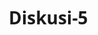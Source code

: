 # Diskusi-5
<html lang="id">
<head>
    <meta charset="UTF-8">
    <meta name="viewport" content="width=device-width, initial-scale=1.0">
    <title>Formulir Identitas Diri - Lilac</title>
    <style>
        * {
            box-sizing: border-box;
            font-family: 'Segoe UI', Tahoma, Geneva, Verdana, sans-serif;
        }
        
        body {
            margin: 0;
            padding: 0;
            background-color: #f9f5ff;
        }
        
        .container {
            display: grid;
            grid-template-areas:
                "header header"
                "sidebar main"
                "footer footer";
            grid-template-columns: 220px 1fr;
            grid-template-rows: 90px 1fr 80px;
            min-height: 100vh;
        }
        
        header {
            grid-area: header;
            background-color: #8a6bb8;
            color: white;
            display: flex;
            align-items: center;
            padding: 0 30px;
            box-shadow: 0 2px 15px rgba(138, 107, 184, 0.3);
        }
        
        .sidebar {
            grid-area: sidebar;
            background-color: #f3edfc;
            padding: 25px 15px;
            box-shadow: 2px 0 10px rgba(138, 107, 184, 0.1);
        }
        
        .nav-menu {
            list-style: none;
            padding: 0;
            margin: 0;
        }
        
        .nav-item {
            margin-bottom: 12px;
            transition: all 0.3s ease;
        }
        
        .nav-item a {
            display: flex;
            align-items: center;
            text-decoration: none;
            color: #5d4a7a;
            padding: 12px 15px;
            border-radius: 8px;
            transition: all 0.3s ease;
        }
        
        .nav-item a:hover {
            background-color: #e2d5f7;
            color: #6a4b8c;
            transform: translateX(5px);
        }
        
        .nav-item i {
            margin-right: 12px;
            font-size: 20px;
            width: 24px;
            text-align: center;
            color: #8a6bb8;
        }
        
        .nav-item.active a {
            background-color: #d9c6f5;
            color: #6a4b8c;
            font-weight: 600;
            box-shadow: 3px 3px 8px rgba(138, 107, 184, 0.1);
        }
        
        main {
            grid-area: main;
            padding: 35px;
            background-color: #f9f5ff;
        }
        
        .form-container {
            background-color: white;
            border-radius: 12px;
            padding: 30px;
            box-shadow: 0 4px 20px rgba(138, 107, 184, 0.1);
            border: 1px solid #e8ddf7;
        }
        
        h2 {
            color: #6a4b8c;
            margin-top: 0;
            margin-bottom: 25px;
            padding-bottom: 10px;
            border-bottom: 2px solid #f0e5ff;
            display: flex;
            align-items: center;
        }
        
        h2 i {
            margin-right: 12px;
            color: #8a6bb8;
        }
        
        label {
            display: block;
            margin-bottom: 8px;
            font-weight: 500;
            color: #5d4a7a;
            font-size: 15px;
        }
        
        input, select, textarea {
            width: 100%;
            padding: 12px 15px;
            border: 1px solid #d8c7f0;
            border-radius: 8px;
            font-size: 15px;
            background-color: #fcfaff;
            transition: all 0.3s ease;
        }
        
        input:focus, select:focus, textarea:focus {
            outline: none;
            border-color: #b399d6;
            box-shadow: 0 0 0 3px rgba(138, 107, 184, 0.2);
            background-color: white;
        }
        
        .form-row {
            display: flex;
            gap: 25px;
            margin-bottom: 20px;
        }
        
        .form-row .form-group {
            flex: 1;
        }
        
        footer {
            grid-area: footer;
            background-color: white;
            display: flex;
            justify-content: space-between;
            align-items: center;
            padding: 0 35px;
            box-shadow: 0 -2px 10px rgba(138, 107, 184, 0.1);
            border-top: 1px solid #e8ddf7;
        }
        
        .btn {
            padding: 12px 24px;
            border: none;
            border-radius: 8px;
            cursor: pointer;
            font-size: 15px;
            font-weight: 500;
            display: inline-flex;
            align-items: center;
            transition: all 0.3s ease;
        }
        
        .btn i {
            margin-right: 8px;
        }
        
        .btn-primary {
            background-color: #8a6bb8;
            color: white;
            box-shadow: 0 3px 10px rgba(138, 107, 184, 0.3);
        }
        
        .btn-primary:hover {
            background-color: #7a5ba8;
            transform: translateY(-2px);
        }
        
        .btn-secondary {
            background-color: #f3edfc;
            color: #6a4b8c;
            border: 1px solid #d8c7f0;
        }
        
        .btn-secondary:hover {
            background-color: #e2d5f7;
        }
        
        .tab-content {
            display: none;
            animation: fadeIn 0.5s ease;
        }
        
        @keyframes fadeIn {
            from { opacity: 0; transform: translateY(10px); }
            to { opacity: 1; transform: translateY(0); }
        }
        
        .tab-content.active {
            display: block;
        }
        
        .progress-bar {
            display: flex;
            align-items: center;
        }
        
        .progress-steps {
            display: flex;
            margin-right: 20px;
        }
        
        .step {
            width: 12px;
            height: 12px;
            border-radius: 50%;
            background-color: #d8c7f0;
            margin-right: 8px;
            transition: all 0.3s ease;
        }
        
        .step.active {
            background-color: #8a6bb8;
            transform: scale(1.2);
        }
        
        @media (max-width: 768px) {
            .container {
                grid-template-areas:
                    "header"
                    "main"
                    "footer";
                grid-template-columns: 1fr;
                grid-template-rows: 80px 1fr 80px;
            }
            
            .sidebar {
                display: none;
            }
            
            main {
                padding: 20px;
            }
            
            .form-row {
                flex-direction: column;
                gap: 0;
            }
            
            footer {
                flex-direction: column-reverse;
                padding: 15px;
                gap: 10px;
            }
            
            .progress-bar {
                width: 100%;
                justify-content: center;
            }
        }
    </style>
    <link rel="stylesheet" href="https://cdnjs.cloudflare.com/ajax/libs/font-awesome/6.0.0-beta3/css/all.min.css">
</head>
<body>
    <div class="container">
        <header>
            <h1><i class="fas fa-id-card"></i> Formulir Identitas Diri</h1>
        </header>
        
        <aside class="sidebar">
            <ul class="nav-menu">
                <li class="nav-item active" data-tab="personal">
                    <a href="#">
                        <i class="fas fa-user"></i>
                        <span>Data Pribadi</span>
                    </a>
                </li>
                <li class="nav-item" data-tab="address">
                    <a href="#">
                        <i class="fas fa-home"></i>
                        <span>Alamat</span>
                    </a>
                </li>
                <li class="nav-item" data-tab="education">
                    <a href="#">
                        <i class="fas fa-graduation-cap"></i>
                        <span>Pendidikan</span>
                    </a>
                </li>
                <li class="nav-item" data-tab="family">
                    <a href="#">
                        <i class="fas fa-users"></i>
                        <span>Data Keluarga</span>
                    </a>
                </li>
            </ul>
        </aside>
        
        <main>
            <div class="form-container">
                <!-- Tab Data Pribadi -->
                <div id="personal" class="tab-content active">
                    <h2><i class="fas fa-user"></i> Data Pribadi</h2>
                    
                    <div class="form-row">
                        <div class="form-group">
                            <label for="nama_lengkap">Nama Lengkap</label>
                            <input type="text" id="nama_lengkap" placeholder="Masukkan nama lengkap">
                        </div>
                        <div class="form-group">
                            <label for="nama_panggilan">Nama Panggilan</label>
                            <input type="text" id="nama_panggilan" placeholder="Masukkan nama panggilan">
                        </div>
                    </div>
                    
                    <div class="form-row">
                        <div class="form-group">
                            <label for="tempat_lahir">Tempat Lahir</label>
                            <input type="text" id="tempat_lahir" placeholder="Masukkan tempat lahir">
                        </div>
                        <div class="form-group">
                            <label for="tanggal_lahir">Tanggal Lahir</label>
                            <input type="date" id="tanggal_lahir">
                        </div>
                    </div>
                    
                    <div class="form-row">
                        <div class="form-group">
                            <label for="jenis_kelamin">Jenis Kelamin</label>
                            <select id="jenis_kelamin">
                                <option value="">Pilih Jenis Kelamin</option>
                                <option value="L">Laki-laki</option>
                                <option value="P">Perempuan</option>
                            </select>
                        </div>
                        <div class="form-group">
                            <label for="golongan_darah">Golongan Darah</label>
                            <select id="golongan_darah">
                                <option value="">Pilih Golongan Darah</option>
                                <option value="A">A</option>
                                <option value="B">B</option>
                                <option value="AB">AB</option>
                                <option value="O">O</option>
                            </select>
                        </div>
                    </div>
                </div>
                
                <!-- Tab Alamat -->
                <div id="address" class="tab-content">
                    <h2><i class="fas fa-home"></i> Alamat</h2>
                    
                    <div class="form-group">
                        <label for="alamat">Alamat Lengkap</label>
                        <textarea id="alamat" rows="3" placeholder="Masukkan alamat lengkap"></textarea>
                    </div>
                    
                    <div class="form-row">
                        <div class="form-group">
                            <label for="provinsi">Provinsi</label>
                            <select id="provinsi">
                                <option value="">Pilih Provinsi</option>
                                <option value="Jabar">Jawa Barat</option>
                                <option value="Jateng">Jawa Tengah</option>
                                <option value="Jatim">Jawa Timur</option>
                                <option value="Jakarta">DKI Jakarta</option>
                            </select>
                        </div>
                        <div class="form-group">
                            <label for="kota">Kota/Kabupaten</label>
                            <select id="kota">
                                <option value="">Pilih Kota/Kabupaten</option>
                            </select>
                        </div>
                    </div>
                    
                    <div class="form-row">
                        <div class="form-group">
                            <label for="kecamatan">Kecamatan</label>
                            <select id="kecamatan">
                                <option value="">Pilih Kecamatan</option>
                            </select>
                        </div>
                        <div class="form-group">
                            <label for="kode_pos">Kode Pos</label>
                            <input type="text" id="kode_pos" placeholder="Masukkan kode pos">
                        </div>
                    </div>
                </div>
                
                <!-- Tab Pendidikan -->
                <div id="education" class="tab-content">
                    <h2><i class="fas fa-graduation-cap"></i> Pendidikan</h2>
                    
                    <div class="form-group">
                        <label for="pendidikan_terakhir">Pendidikan Terakhir</label>
                        <select id="pendidikan_terakhir">
                            <option value="">Pilih Pendidikan Terakhir</option>
                            <option value="SD">SD/Sederajat</option>
                            <option value="SMP">SMP/Sederajat</option>
                            <option value="SMA">SMA/Sederajat</option>
                            <option value="D3">Diploma (D3)</option>
                            <option value="S1">Sarjana (S1)</option>
                            <option value="S2">Magister (S2)</option>
                            <option value="S3">Doktor (S3)</option>
                        </select>
                    </div>
                    
                    <div class="form-group">
                        <label for="nama_sekolah">Nama Sekolah/Universitas</label>
                        <input type="text" id="nama_sekolah" placeholder="Masukkan nama sekolah/universitas">
                    </div>
                    
                    <div class="form-row">
                        <div class="form-group">
                            <label for="tahun_masuk">Tahun Masuk</label>
                            <input type="number" id="tahun_masuk" placeholder="Tahun masuk">
                        </div>
                        <div class="form-group">
                            <label for="tahun_lulus">Tahun Lulus</label>
                            <input type="number" id="tahun_lulus" placeholder="Tahun lulus">
                        </div>
                    </div>
                    
                    <div class="form-group">
                        <label for="jurusan">Jurusan</label>
                        <input type="text" id="jurusan" placeholder="Masukkan jurusan (jika ada)">
                    </div>
                </div>
                
                <!-- Tab Data Keluarga -->
                <div id="family" class="tab-content">
                    <h2><i class="fas fa-users"></i> Data Keluarga</h2>
                    
                    <div class="form-group">
                        <label for="status_perkawinan">Status Perkawinan</label>
                        <select id="status_perkawinan">
                            <option value="">Pilih Status Perkawinan</option>
                            <option value="belum_kawin">Belum Kawin</option>
                            <option value="kawin">Kawin</option>
                            <option value="cerai_hidup">Cerai Hidup</option>
                            <option value="cerai_mati">Cerai Mati</option>
                        </select>
                    </div>
                    
                    <div class="form-group">
                        <label for="nama_pasangan">Nama Pasangan</label>
                        <input type="text" id="nama_pasangan" placeholder="Masukkan nama pasangan (jika ada)">
                    </div>
                    
                    <div class="form-group">
                        <label for="jumlah_anak">Jumlah Anak</label>
                        <input type="number" id="jumlah_anak" placeholder="Masukkan jumlah anak" min="0">
                    </div>
                    
                    <div class="form-row">
                        <div class="form-group">
                            <label for="nama_ayah">Nama Ayah</label>
                            <input type="text" id="nama_ayah" placeholder="Masukkan nama ayah">
                        </div>
                        <div class="form-group">
                            <label for="nama_ibu">Nama Ibu</label>
                            <input type="text" id="nama_ibu" placeholder="Masukkan nama ibu">
                        </div>
                    </div>
                </div>
            </div>
        </main>
        
        <footer>
            <div class="progress-bar">
                <div class="progress-steps">
                    <div class="step active" data-step="1"></div>
                    <div class="step" data-step="2"></div>
                    <div class="step" data-step="3"></div>
                    <div class="step" data-step="4"></div>
                </div>
                <span id="step-indicator">Langkah 1 dari 4</span>
            </div>
            
            <div class="button-group">
                <button class="btn btn-secondary" id="btn-prev">
                    <i class="fas fa-arrow-left"></i> Sebelumnya
                </button>
                <button class="btn btn-secondary" id="btn-next">
                    Selanjutnya <i class="fas fa-arrow-right"></i>
                </button>
                <button class="btn btn-primary" id="btn-save">
                    <i class="fas fa-save"></i> Simpan Data
                </button>
            </div>
        </footer>
    </div>

    <script>
        document.addEventListener('DOMContentLoaded', function() {
            const navItems = document.querySelectorAll('.nav-item');
            const tabContents = document.querySelectorAll('.tab-content');
            const steps = document.querySelectorAll('.step');
            const stepIndicator = document.getElementById('step-indicator');
            
            // Urutan tab
            const tabs = ['personal', 'address', 'education', 'family'];
            let currentTabIndex = 0;
            
            // Fungsi untuk mengupdate tampilan tab
            function updateTab(index) {
                // Update menu navigasi
                navItems.forEach((item, i) => {
                    if (i === index) {
                        item.classList.add('active');
                    } else {
                        item.classList.remove('active');
                    }
                });
                
                // Update konten tab
                tabContents.forEach((content, i) => {
                    if (i === index) {
                        content.classList.add('active');
                    } else {
                        content.classList.remove('active');
                    }
                });
                
                // Update progress steps
                steps.forEach((step, i) => {
                    if (i <= index) {
                        step.classList.add('active');
                    } else {
                        step.classList.remove('active');
                    }
                });
                
                // Update step indicator
                stepIndicator.textContent = `Langkah ${index + 1} dari ${tabs.length}`;
                
                // Update tombol navigasi
                updateButtonVisibility();
            }
            
            // Fungsi untuk update visibilitas tombol navigasi
            function updateButtonVisibility() {
                const btnPrev = document.getElementById('btn-prev');
                const btnNext = document.getElementById('btn-next');
                
                btnPrev.style.display = currentTabIndex === 0 ? 'none' : 'inline-flex';
                btnNext.style.display = currentTabIndex === tabs.length - 1 ? 'none' : 'inline-flex';
            }
            
            // Event listener untuk menu navigasi
            navItems.forEach((item, index) => {
                item.addEventListener('click', function() {
                    currentTabIndex = index;
                    updateTab(currentTabIndex);
                });
            });
            
            // Event listener untuk tombol navigasi
            document.getElementById('btn-next').addEventListener('click', function() {
                if (currentTabIndex < tabs.length - 1) {
                    currentTabIndex++;
                    updateTab(currentTabIndex);
                }
            });
            
            document.getElementById('btn-prev').addEventListener('click', function() {
                if (currentTabIndex > 0) {
                    currentTabIndex--;
                    updateTab(currentTabIndex);
                }
            });
            
            // Event listener untuk tombol simpan
            document.getElementById('btn-save').addEventListener('click', function() {
                if (validateForm()) {
                    // Kumpulkan semua data form
                    const formData = {
                        personal: {
                            namaLengkap: document.getElementById('nama_lengkap').value,
                            namaPanggilan: document.getElementById('nama_panggilan').value,
                            tempatLahir: document.getElementById('tempat_lahir').value,
                            tanggalLahir: document.getElementById('tanggal_lahir').value,
                            jenisKelamin: document.getElementById('jenis_kelamin').value,
                            golonganDarah: document.getElementById('golongan_darah').value
                        },
                        address: {
                            alamat: document.getElementById('alamat').value,
                            provinsi: document.getElementById('provinsi').value,
                            kota: document.getElementById('kota').value,
                            kecamatan: document.getElementById('kecamatan').value,
                            kodePos: document.getElementById('kode_pos').value
                        },
                        education: {
                            pendidikanTerakhir: document.getElementById('pendidikan_terakhir').value,
                            namaSekolah: document.getElementById('nama_sekolah').value,
                            tahunMasuk: document.getElementById('tahun_masuk').value,
                            tahunLulus: document.getElementById('tahun_lulus').value,
                            jurusan: document.getElementById('jurusan').value
                        },
                        family: {
                            statusPerkawinan: document.getElementById('status_perkawinan').value,
                            namaPasangan: document.getElementById('nama_pasangan').value,
                            jumlahAnak: document.getElementById('jumlah_anak').value,
                            namaAyah: document.getElementById('nama_ayah').value,
                            namaIbu: document.getElementById('nama_ibu').value
                        }
                    };
                    
                    console.log('Data yang akan disimpan:', formData);
                    alert('Data berhasil disimpan!');
                    
                    // Di sini bisa ditambahkan kode untuk mengirim data ke server
                    // Contoh: fetch('/api/save', { method: 'POST', body: JSON.stringify(formData) })
                }
            });
            
            // Fungsi validasi form sederhana
            function validateForm() {
                let isValid = true;
                const currentTab = tabs[currentTabIndex];
                
                if (currentTab === 'personal') {
                    if (!document.getElementById('nama_lengkap').value) {
                        alert('Nama lengkap harus diisi');
                        isValid = false;
                    }
                }
                
                if (currentTab === 'address') {
                    if (!document.getElementById('alamat').value) {
                        alert('Alamat lengkap harus diisi');
                        isValid = false;
                    }
                }
                
                if (currentTab === 'education') {
                    if (!document.getElementById('pendidikan_terakhir').value) {
                        alert('Pendidikan terakhir harus dipilih');
                        isValid = false;
                    }
                }
                
                if (currentTab === 'family') {
                    const status = document.getElementById('status_perkawinan').value;
                    if (status === 'kawin' && !document.getElementById('nama_pasangan').value) {
                        alert('Nama pasangan harus diisi untuk status kawin');
                        isValid = false;
                    }
                }
                
                return isValid;
            }
            
            // Inisialisasi data kota berdasarkan provinsi
            document.getElementById('provinsi').addEventListener('change', function() {
                const kotaSelect = document.getElementById('kota');
                kotaSelect.innerHTML = '<option value="">Pilih Kota/Kabupaten</option>';
                
                // Data dummy kota (bisa diganti dengan data sebenarnya)
                const kotaData = {
                    'Jabar': ['Bandung', 'Bogor', 'Bekasi', 'Depok', 'Cimahi'],
                    'Jateng': ['Semarang', 'Solo', 'Magelang', 'Pekalongan', 'Tegal'],
                    'Jatim': ['Surabaya', 'Malang', 'Madiun', 'Kediri', 'Blitar'],
                    'Jakarta': ['Jakarta Pusat', 'Jakarta Selatan', 'Jakarta Barat', 'Jakarta Timur', 'Jakarta Utara']
                };
                
                const selectedProvinsi = this.value;
                if (selectedProvinsi && kotaData[selectedProvinsi]) {
                    kotaData[selectedProvinsi].forEach(kota => {
                        const option = document.createElement('option');
                        option.value = kota;
                        option.textContent = kota;
                        kotaSelect.appendChild(option);
                    });
                }
            });
            
            // Inisialisasi data kecamatan berdasarkan kota
            document.getElementById('kota').addEventListener('change', function() {
                const kecamatanSelect = document.getElementById('kecamatan');
                kecamatanSelect.innerHTML = '<option value="">Pilih Kecamatan</option>';
                
                // Data dummy kecamatan (bisa diganti dengan data sebenarnya)
                const kecamatanData = {
                    'Bandung': ['Bandung Kulon', 'Bandung Wetan', 'Buahbatu', 'Cibeunying'],
                    'Jakarta Pusat': ['Gambir', 'Sawah Besar', 'Menteng', 'Tanah Abang']
                };
                
                const selectedKota = this.value;
                if (selectedKota && kecamatanData[selectedKota]) {
                    kecamatanData[selectedKota].forEach(kec => {
                        const option = document.createElement('option');
                        option.value = kec;
                        option.textContent = kec;
                        kecamatanSelect.appendChild(option);
                    });
                }
            });
            
            // Inisialisasi tampilan awal
            updateTab(0);
        });
    </script>
</body>
</html>
